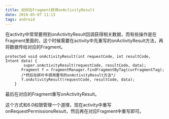 ```yaml
---
title: 如何在Fragment获得onActivityResult
date: 2016-05-07 11:13
tags: android
---
```

在activity中常常要用到onActivityResult回调获得相关数据，而有些操作是在Fragment里面的，这个时候需要在activity中先重写的onActivityResult方法，再将数据传给对应的Fragment。
```
protected void onActivityResult(int requestCode, int resultCode, Intent data) {
        super.onActivityResult(requestCode, resultCode, data);
       Fragment f = fragmentManager.findFragmentByTag(curFragmentTag);
       /*然后在碎片中调用重写的onActivityResult方法*/
       f.onActivityResult(requestCode, resultCode, data);
    }
```
最后在对应的Fragment重写onActivityResult。

这个方式和6.0权限管理一个道理，现在activity中重写onRequestPermissionsResult，然后再在对应Fragment中重写即可。